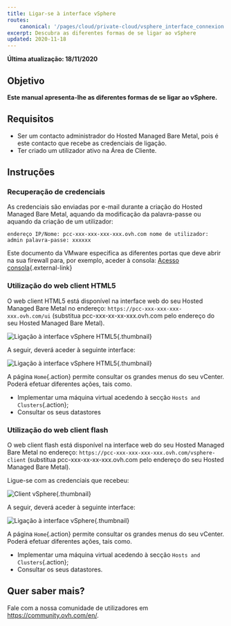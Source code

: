 ```yaml
---
title: Ligar-se à interface vSphere
routes:
    canonical: '/pages/cloud/private-cloud/vsphere_interface_connexion'
excerpt: Descubra as diferentes formas de se ligar ao vSphere
updated: 2020-11-18
---
```


**Última atualização: 18/11/2020**

## Objetivo

**Este manual apresenta-lhe as diferentes formas de se ligar ao vSphere.**

## Requisitos

- Ser um contacto administrador do Hosted Managed Bare Metal, pois é este contacto que recebe as credenciais de ligação.
- Ter criado um utilizador ativo na Área de Cliente.

## Instruções

### Recuperação de credenciais

As credenciais são enviadas por e-mail durante a criação do Hosted Managed Bare Metal, aquando da modificação da palavra-passe ou aquando da criação de um utilizador:

```
endereço IP/Nome: pcc-xxx-xxx-xxx-xxx.ovh.com nome de utilizador: admin palavra-passe: xxxxxx
```

Este documento da VMware especifica as diferentes portas que deve abrir na sua firewall para, por exemplo, aceder à consola: [Acesso consola](https://kb.vmware.com/kb/1012382){.external-link}

### Utilização do web client HTML5

O web client HTML5 está disponível na interface web do seu Hosted Managed Bare Metal no endereço: `https://pcc-xxx-xxx-xxx-xxx.ovh.com/ui` (substitua pcc-xxx-xx-xx-xxx.ovh.com pelo endereço do seu Hosted Managed Bare Metal).

![Ligação à interface vSphere HTML5](images/connection_interface_w_html5.png){.thumbnail}

A seguir, deverá aceder à seguinte interface:

![Ligação à interface vSphere HTML5](images/vsphere-client-html5.png){.thumbnail}

A página `Home`{.action} permite consultar os grandes menus do seu vCenter. Poderá efetuar diferentes ações, tais como.

- Implementar uma máquina virtual acedendo à secção `Hosts and Clusters`{.action};
- Consultar os seus datastores

### Utilização do web client flash

O web client flash está disponível na interface web do seu Hosted Managed Bare Metal no endereço: `https://pcc-xxx-xxx-xxx-xxx.ovh.com/vsphere-client` (substitua pcc-xxx-xx-xx-xxx.ovh.com pelo endereço do seu Hosted Managed Bare Metal).

Ligue-se com as credenciais que recebeu:

![Client vSphere](images/vsphere-client.png){.thumbnail}

A seguir, deverá aceder à seguinte interface:

![Ligação à interface vSphere](images/connection_interface_w.png){.thumbnail}

A página `Home`{.action} permite consultar os grandes menus do seu vCenter. Poderá efetuar diferentes ações, tais como.

- Implementar uma máquina virtual acedendo à secção `Hosts and Clusters`{.action};
- Consultar os seus datastores.


## Quer saber mais?

Fale com a nossa comunidade de utilizadores em <https://community.ovh.com/en/>.

